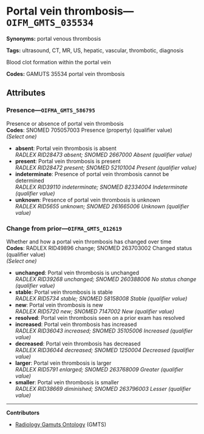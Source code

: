 # Portal vein thrombosis—`OIFM_GMTS_035534`

**Synonyms:** portal venous thrombosis

**Tags:** ultrasound, CT, MR, US, hepatic, vascular, thrombotic, diagnosis

Blood clot formation within the portal vein

**Codes:** GAMUTS 35534 portal vein thrombosis

## Attributes

### Presence—`OIFMA_GMTS_586795`

Presence or absence of portal vein thrombosis  
**Codes**: SNOMED 705057003 Presence (property) (qualifier value)  
*(Select one)*

- **absent**: Portal vein thrombosis is absent  
_RADLEX RID28473 absent; SNOMED 2667000 Absent (qualifier value)_
- **present**: Portal vein thrombosis is present  
_RADLEX RID28472 present; SNOMED 52101004 Present (qualifier value)_
- **indeterminate**: Presence of portal vein thrombosis cannot be determined  
_RADLEX RID39110 indeterminate; SNOMED 82334004 Indeterminate (qualifier value)_
- **unknown**: Presence of portal vein thrombosis is unknown  
_RADLEX RID5655 unknown; SNOMED 261665006 Unknown (qualifier value)_

### Change from prior—`OIFMA_GMTS_012619`

Whether and how a portal vein thrombosis has changed over time  
**Codes**: RADLEX RID49896 change; SNOMED 263703002 Changed status (qualifier value)  
*(Select one)*

- **unchanged**: Portal vein thrombosis is unchanged  
_RADLEX RID39268 unchanged; SNOMED 260388006 No status change (qualifier value)_
- **stable**: Portal vein thrombosis is stable  
_RADLEX RID5734 stable; SNOMED 58158008 Stable (qualifier value)_
- **new**: Portal vein thrombosis is new  
_RADLEX RID5720 new; SNOMED 7147002 New (qualifier value)_
- **resolved**: Portal vein thrombosis seen on a prior exam has resolved  
- **increased**: Portal vein thrombosis has increased  
_RADLEX RID36043 increased; SNOMED 35105006 Increased (qualifier value)_
- **decreased**: Portal vein thrombosis has decreased  
_RADLEX RID36044 decreased; SNOMED 1250004 Decreased (qualifier value)_
- **larger**: Portal vein thrombosis is larger  
_RADLEX RID5791 enlarged; SNOMED 263768009 Greater (qualifier value)_
- **smaller**: Portal vein thrombosis is smaller  
_RADLEX RID38669 diminished; SNOMED 263796003 Lesser (qualifier value)_

---

**Contributors**

- [Radiology Gamuts Ontology](https://gamuts.net/) (GMTS)